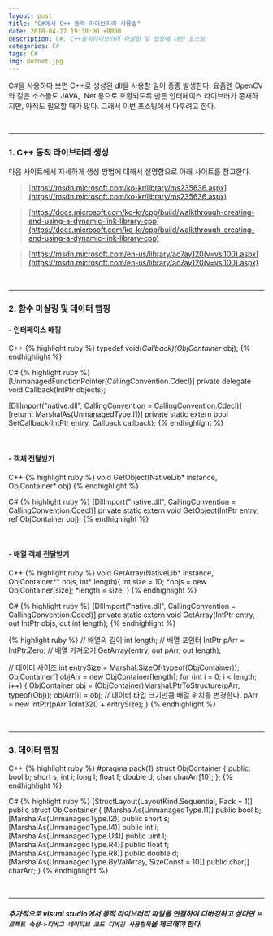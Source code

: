 ```yaml
---
layout: post
title: "C#에서 C++ 동적 라이브러리 사용법"
date: 2018-04-27 19:30:00 +0000
description: C#, C++동적라이브러리 마샬링 및 맵핑에 대한 포스팅
categories: C#
tags: C#
img: dotnet.jpg
---
```


C#을 사용하다 보면 C++로 생성된 dll을 사용할 일이 종종 발생한다. 요즘엔 OpenCV와 같은 소스들도 JAVA, .Net 용으로 호환되도록 만든 인터페이스 라이브러가 존재하지만, 아직도 필요할 때가 많다. 그래서 이번 포스팅에서 다루려고 한다.

<br>

___

### 1. C++ 동적 라이브러리 생성

다음 사이트에서 자세하게 생성 방법에 대해서 설명함으로 아래 사이트를 참고한다.
>[https://msdn.microsoft.com/ko-kr/library/ms235636.aspx](https://msdn.microsoft.com/ko-kr/library/ms235636.aspx)

>[https://docs.microsoft.com/ko-kr/cpp/build/walkthrough-creating-and-using-a-dynamic-link-library-cpp](https://docs.microsoft.com/ko-kr/cpp/build/walkthrough-creating-and-using-a-dynamic-link-library-cpp)

>[https://msdn.microsoft.com/en-us/library/ac7ay120(v=vs.100).aspx](https://msdn.microsoft.com/en-us/library/ac7ay120(v=vs.100).aspx)

<br>

___

### 2. 함수 마샬링 및 데이터 맵핑

#### - 인터페이스 매핑
C++
{% highlight ruby %}
typedef void(*Callback)(ObjContainer* obj);
{% endhighlight %}

C#
{% highlight ruby %}
[UnmanagedFunctionPointer(CallingConvention.Cdecl)]
private delegate void Callback(IntPtr objects);

[DllImport("native.dll", CallingConvention = CallingConvention.Cdecl)]
[return: MarshalAs(UnmanagedType.I1)]
private static extern bool SetCallback(IntPtr entry, Callback callback);
{% endhighlight %}

<br>

#### - 객체 전달받기
C++
{% highlight ruby %}
void GetObject(NativeLib* instance, ObjContainer* obj)
{% endhighlight %}

C#
{% highlight ruby %}
[DllImport("native.dll", CallingConvention = CallingConvention.Cdecl)]
private static extern void GetObject(IntPtr entry, ref ObjContainer obj);
{% endhighlight %}

<br>

#### - 배열 객체 전달받기
C++
{% highlight ruby %}
void GetArray(NativeLib* instance, ObjContainer** objs, int* length){
  int size = 10;
  *objs = new ObjContainer[size];
  *length = size;
}
{% endhighlight %}

C#
{% highlight ruby %}
[DllImport("native.dll", CallingConvention = CallingConvention.Cdecl)]
private static extern void GetArray(IntPtr entry, out IntPtr objs, out int length);
{% endhighlight %}

{% highlight ruby %}
// 배열의 길이
int length;
// 배열 포인터
IntPtr pArr = IntPtr.Zero;
// 배열 가져오기
GetArray(entry, out pArr, out length);

// 데이터 사이즈
int entrySize = Marshal.SizeOf(typeof(ObjContainer));
ObjContainer[] objArr = new ObjContainer[length];
for (int i = 0; i < length; i++)
{
    ObjContainer obj = (ObjContainer)Marshal.PtrToStructure(pArr, typeof(Obj));
    objArr[i] = obj;
    // 데이터 타입 크기만큼 배열 위치를 변경한다.
    pArr = new IntPtr(pArr.ToInt32() + entrySize);
}
{% endhighlight %}

<br>

___

### 3. 데이터 맵핑
C++
{% highlight ruby %}
#pragma pack(1)
struct ObjContainer
{
public:
  bool b;
  short s;
  int i;
  long l;
  float f;
  double d;
  char charArr[10];
};
{% endhighlight %}

C#
{% highlight ruby %}
[StructLayout(LayoutKind.Sequential, Pack = 1)]
public struct ObjContainer
{
  [MarshalAs(UnmanagedType.I1)]
  public bool b;
  [MarshalAs(UnmanagedType.I2)]
  public short s;
  [MarshalAs(UnmanagedType.I4)]
  public int i;
  [MarshalAs(UnmanagedType.U4)]
  public uint l;
  [MarshalAs(UnmanagedType.R4)]
  public float f;
  [MarshalAs(UnmanagedType.R8)]
  public double d;
  [MarshalAs(UnmanagedType.ByValArray, SizeConst = 10)]
  public char[] charArr;
}
{% endhighlight %}

<br>

___

##### 추가적으로 visual studio에서 동적 라이브러리 파일을 연결하여 디버깅하고 싶다면 `프로젝트 속성->디버그 네이티브 코드 디버깅 사용항목`을 체크해야 한다.
